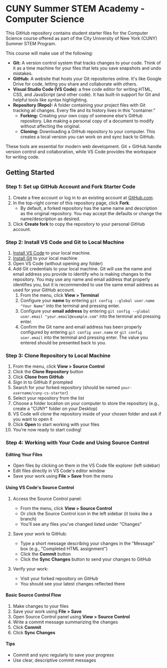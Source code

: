 # CUNY Summer STEM Academy - Computer Science

This GitHub repository contains student starter files for the Computer Science course offered as part of the City University of New York (CUNY) Summer STEM Program. 

This course will make use of the following:

- **Git:** A version control system that tracks changes to your code. Think of it as a time machine for your files that lets you save snapshots and undo mistakes.
- **GitHub:** A website that hosts your Git repositories online. It's like Google Drive for code, letting you share and collaborate with others.
- **Visual Studio Code (VS Code):** a free code editor for writing HTML, CSS, and JavaScript (and other code). It has built-in support for Git and helpful tools like syntax highlighting.
- **Repository (Repo):** A folder containing your project files with Git tracking all changes. Every file and its history lives in this "container."
    - **Forking:** Creating your own copy of someone else's GitHub repository. Like making a personal copy of a document to modify without affecting the original.
    - **Cloning:** Downloading a GitHub repository to your computer. This creates a local version you can work on and sync back to GitHub.

These tools are essential for modern web development. Git + GitHub handle version control and collaboration, while VS Code provides the workspace for writing code.

## Getting Started

### Step 1: Set up GitHub Account and Fork Starter Code

1. Create a free account or log in to an existing account at [GitHub.com](https://github.com/).
2. In the top-right corner of this repository page, click **Fork**.
    - By default, a forked repository has the same name and description as the original repository. You may accept the defaults or change the name/description as desired.
3. Click **Create fork** to copy the repository to your personal GitHub account.

### Step 2: Install VS Code and Git to Local Machine

1. [Install VS Code](https://code.visualstudio.com/download) to your local machine.
2. [Install Git](https://git-scm.com/downloads) to your local machine
3. Open VS Code (without opening any folder)
4. Add Git credentials to your local machine. Git will use the name and email address you provide to identify who is making changes to the repository. You may use any name and email address that properly identifies you, but it is recommended to use the same email address as used for your GitHub account.
    1. From the menu, click **View > Terminal**
    2. Configure your **name** by entering `git config --global user.name "Your Name"` into the terminal and pressing enter.
    3. Configure your **email address** by entering `git config --global user.email "your.email@example.com"` into the terminal and pressing enter.
    4. Confirm the Git name and email address has been properly configured by entering `git config user.name` or `git config user.email` into the terminal and pressing enter. The value you entered should be presented back to you.

### Step 3: Clone Repository to Local Machine

1. From the menu, click **View > Source Control**
2. Click the **Clone Repository** button
3. Click **Clone from GitHub**
4. Sign in to GitHub if prompted
5. Search for your forked repository (should be named `your-username/cuny-cs-starter`)
6. Select your repository from the list
7. Choose a folder location on your computer to store the repository (e.g., create a "CUNY" folder on your Desktop)
8. VS Code will clone the repository inside of your chosen folder and ask if you want to open it
9. Click **Open** to start working with your files
10. You're now ready to start coding!

### Step 4: Working with Your Code and Using Source Control

#### Editing Your Files

- Open files by clicking on them in the VS Code file explorer (left sidebar)
- Edit files directly in VS Code's editor window
- Save your work using **File > Save** from the menu

#### Using VS Code's Source Control

1. Access the Source Control panel:
   - From the menu, click **View > Source Control**
   - Or click the Source Control icon in the left sidebar (it looks like a branch)
   - You'll see any files you've changed listed under "Changes"

2. Save your work to GitHub:
   - Type a short message describing your changes in the "Message" box (e.g., "Completed HTML assignment")
   - Click the **Commit** button
   - Click the **Sync Changes** button to send your changes to GitHub

3. Verify your work:
   - Visit your forked repository on GitHub
   - You should see your latest changes reflected there

#### Basic Source Control Flow

1. Make changes to your files
2. Save your work using **File > Save**
3. Open Source Control panel using **View > Source Control**
4. Write a commit message summarizing the changes
5. Click **Commit**
6. Click **Sync Changes**

#### Tips

- Commit and sync regularly to save your progress
- Use clear, descriptive commit messages